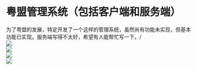 # 粤盟管理系统（包括客户端和服务端）
为了粤盟的发展，特定开发了一个这样的管理系统，虽然尚有功能未实现，但基本功能已实现。服务端写得不太好，希望有人能帮忙写一下。/<br>
![](https://github.com/wztscau/jyut-system/raw/master/gif/001.gif)  
![](https://github.com/wztscau/jyut-system/raw/master/gif/002.gif)  
![](https://github.com/wztscau/jyut-system/raw/master/gif/003.gif)  
![](https://github.com/wztscau/jyut-system/raw/master/gif/004.gif)  

